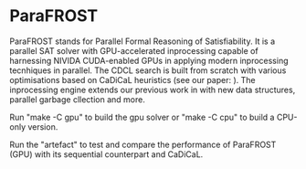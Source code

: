# ParaFROST
ParaFROST stands for Parallel Formal Reasoning of Satisfiability. It is a parallel SAT solver with GPU-accelerated inprocessing capable of harnessing NIVIDA CUDA-enabled GPUs in applying modern inprocessing tecnhiques in parallel. The CDCL search is built from scratch with various optimisations based on CaDiCaL heuristics (see our paper: ). The inprocessing engine extends our previous work in with new data structures, parallel garbage cllection and more.

Run "make -C gpu" to build the gpu solver or "make -C cpu" to build a CPU-only version.

Run the "artefact" to test and compare the performance of ParaFROST (GPU) with its sequential counterpart and CaDiCaL.

